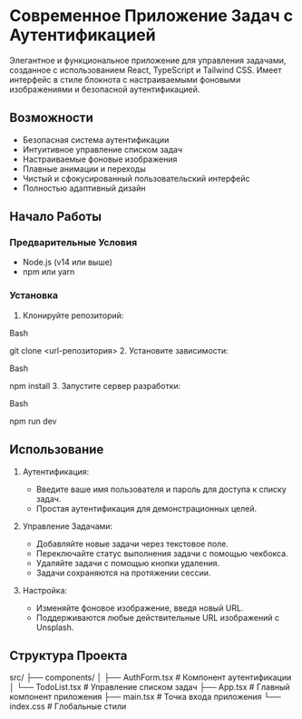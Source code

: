# Современное Приложение Задач с Аутентификацией

Элегантное и функциональное приложение для управления задачами, созданное с использованием React, TypeScript и Tailwind CSS. Имеет интерфейс в стиле блокнота с настраиваемыми фоновыми изображениями и безопасной аутентификацией.


## Возможности

-  Безопасная система аутентификации
-  Интуитивное управление списком задач
-  Настраиваемые фоновые изображения
-  Плавные анимации и переходы
-  Чистый и сфокусированный пользовательский интерфейс
- Полностью адаптивный дизайн


## Начало Работы

### Предварительные Условия

- Node.js (v14 или выше)
- npm или yarn

### Установка

1. Клонируйте репозиторий:

Bash

   git clone <url-репозитория>
2. Установите зависимости:

Bash

   npm install
3. Запустите сервер разработки:

Bash

   npm run dev
## Использование

1. Аутентификация:
   - Введите ваше имя пользователя и пароль для доступа к списку задач.
   - Простая аутентификация для демонстрационных целей.

2. Управление Задачами:
   - Добавляйте новые задачи через текстовое поле.
   - Переключайте статус выполнения задачи с помощью чекбокса.
   - Удаляйте задачи с помощью кнопки удаления.
   - Задачи сохраняются на протяжении сессии.

3. Настройка:
   - Изменяйте фоновое изображение, введя новый URL.
   - Поддерживаются любые действительные URL изображений с Unsplash.

## Структура Проекта

src/
├── components/
│   ├── AuthForm.tsx    # Компонент аутентификации
│   └── TodoList.tsx    # Управление списком задач
├── App.tsx             # Главный компонент приложения
├── main.tsx           # Точка входа приложения
└── index.css          # Глобальные стили

